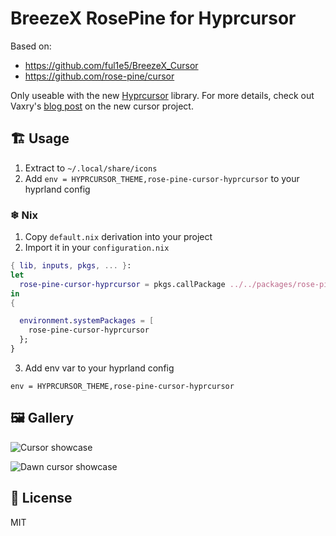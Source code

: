 # BreezeX RosePine for Hyprcursor

Based on:

- https://github.com/ful1e5/BreezeX_Cursor
- https://github.com/rose-pine/cursor

Only useable with the new [Hyprcursor](https://github.com/hyprwm/hyprcursor) library. For more details, check out Vaxry's [blog post](https://blog.vaxry.net/articles/2024-cursors) on the new cursor project.

## 🏗️ Usage

1. Extract to `~/.local/share/icons`
2. Add `env = HYPRCURSOR_THEME,rose-pine-cursor-hyprcursor` to your hyprland config

### ❄ Nix

1. Copy `default.nix` derivation into your project
2. Import it in your `configuration.nix`

```nix
{ lib, inputs, pkgs, ... }:
let
  rose-pine-cursor-hyprcursor = pkgs.callPackage ../../packages/rose-pine-cursor-hyprcursor/default.nix { };
in
{

  environment.systemPackages = [
    rose-pine-cursor-hyprcursor
  };
}
```

3. Add env var to your hyprland config

```
env = HYPRCURSOR_THEME,rose-pine-cursor-hyprcursor
```

## 🖼️ Gallery

![Cursor showcase](https://github.com/rose-pine/cursor/assets/44733677/0c4f6823-48d5-4ec1-8e1c-201b22463ea1)

![Dawn cursor showcase](https://github.com/rose-pine/cursor/assets/44733677/18272dae-5ad7-4ed0-9916-9ad2715347bf)

## 📝 License

MIT
